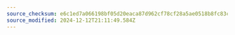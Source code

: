 ```yaml
---
source_checksum: e6c1ed7a066198bf05d20eaca87d962cf78cf28a5ae0518b8fc83c964eb36315
source_modified: 2024-12-12T21:11:49.584Z
---
```


